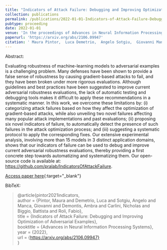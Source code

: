 ```yaml
---
title: "Indicators of Attack Failure: Debugging and Improving Optimization of Adversarial Examples"
collection: publications
permalink: /publications/2022-01-01-Indicators-of-Attack-Failure-Debugging-and-Improving-Optimization-of-Adversarial-Examples
pubtype: proceeding
date: 2022-01-01
venue: 'In the proceedings of Advances in Neural Information Processing Systems'
paperurl: 'https://arxiv.org/abs/2106.09947'
citation: ' Maura Pintor,  Luca Demetrio,  Angelo Sotgiu,  Giovanni Manca,  Ambra Demontis,  Nicholas Carlini,  Battista Biggio,  Fabio Roli, &quot;Indicators of Attack Failure: Debugging and Improving Optimization of Adversarial Examples.&quot; In the proceedings of Advances in Neural Information Processing Systems, 2022.'
---
```

Abstract:

Evaluating robustness of machine-learning models to adversarial examples is a challenging problem. Many defenses have been shown to provide a false sense of robustness by causing gradient-based attacks to fail, and they have been broken under more rigorous evaluations. Although guidelines and best practices have been suggested to improve current adversarial robustness evaluations, the lack of automatic testing and debugging tools makes it difficult to apply these recommendations in a systematic manner. In this work, we overcome these limitations by: (i) categorizing attack failures based on how they affect the optimization of gradient-based attacks, while also unveiling two novel failures affecting many popular attack implementations and past evaluations; (ii) proposing six novel indicators of failure, to automatically detect the presence of such failures in the attack optimization process; and (iii) suggesting a systematic protocol to apply the corresponding fixes. Our extensive experimental analysis, involving more than 15 models in 3 distinct application domains, shows that our indicators of failure can be used to debug and improve current adversarial robustness evaluations, thereby providing a first concrete step towards automatizing and systematizing them. Our open-source code is available at: https://github.com/pralab/IndicatorsOfAttackFailure.

[Access paper here](https://arxiv.org/abs/2106.09947){:target="_blank"}

BibTeX: 
>@article{pintor2021indicators,<br>    author = {Pintor, Maura and Demetrio, Luca and Sotgiu, Angelo and Manca, Giovanni and Demontis, Ambra and Carlini, Nicholas and Biggio, Battista and Roli, Fabio},<br>    title = {Indicators of Attack Failure: Debugging and Improving Optimization of Adversarial Examples},<br>    booktitle = {Advances in Neural Information Processing Systems},<br>    year = {2022},<br>    url = {https://arxiv.org/abs/2106.09947}<br>}<br>